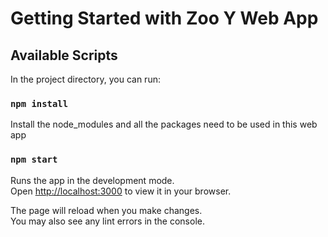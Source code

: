 # Getting Started with Zoo Y Web App

## Available Scripts

In the project directory, you can run:

### `npm install`
Install the node_modules and all the packages need to be used in this web app


### `npm start`

Runs the app in the development mode.\
Open [http://localhost:3000](http://localhost:3000) to view it in your browser.

The page will reload when you make changes.\
You may also see any lint errors in the console.
